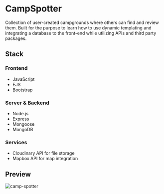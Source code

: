 # CampSpotter
Collection of user-created campgrounds where others can find and review them. 
Built for the purpose to learn how to use dynamic templating and integrating a database to the front-end while utilizing APIs and third party packages.

## Stack
### Frontend
- JavaScript
- EJS
- Bootstrap

### Server & Backend
- Node.js
- Express
- Mongoose
- MongoDB

### Services
- Cloudinary API for file storage
- Mapbox API for map integration

## Preview
![camp-spotter](https://user-images.githubusercontent.com/52610222/219021686-496debdd-add9-4871-8336-106013dc9eb6.png)
